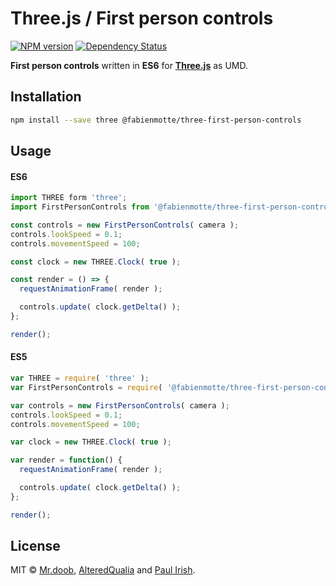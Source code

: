 # Three.js / First person controls

[![NPM version][npm-image]][npm-url] [![Dependency Status][daviddm-image]][daviddm-url]

**First person controls** written in **ES6** for [**Three.js**](http://threejs.org/) as UMD.

## Installation

```bash
npm install --save three @fabienmotte/three-first-person-controls
```

## Usage

#### ES6
```javascript
import THREE form 'three';
import FirstPersonControls from '@fabienmotte/three-first-person-controls';

const controls = new FirstPersonControls( camera );
controls.lookSpeed = 0.1;
controls.movementSpeed = 100;

const clock = new THREE.Clock( true );

const render = () => {
  requestAnimationFrame( render );

  controls.update( clock.getDelta() );
};

render();
```

#### ES5
```javascript
var THREE = require( 'three' );
var FirstPersonControls = require( '@fabienmotte/three-first-person-controls' );

var controls = new FirstPersonControls( camera );
controls.lookSpeed = 0.1;
controls.movementSpeed = 100;

var clock = new THREE.Clock( true );

var render = function() {
  requestAnimationFrame( render );

  controls.update( clock.getDelta() );
};

render();
```

## License

MIT © [Mr.doob](http://mrdoob.com/), [AlteredQualia](http://alteredqualia.com/) and [Paul Irish](http://paulirish.com/).

[npm-image]: https://badge.fury.io/js/%40fabienmotte%2Fthree-first-person-controls.svg
[npm-url]: https://npmjs.org/package/@fabienmotte/three-first-person-controls
[daviddm-image]: https://david-dm.org/FabienMotte/three-first-person-controls.svg?theme=shields.io
[daviddm-url]: https://david-dm.org/FabienMotte/three-first-person-controls